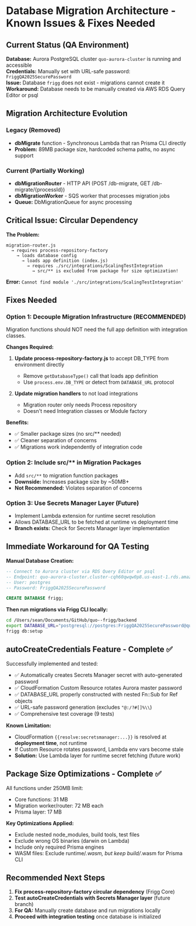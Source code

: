# Database Migration Architecture - Known Issues & Fixes Needed

## Current Status (QA Environment)

**Database:** Aurora PostgreSQL cluster `quo-aurora-cluster` is running and accessible  
**Credentials:** Manually set with URL-safe password: `FriggQA2025SecurePassword`  
**Issue:** Database `frigg` does not exist - migrations cannot create it  
**Workaround:** Database needs to be manually created via AWS RDS Query Editor or psql

## Migration Architecture Evolution

### Legacy (Removed)
- **dbMigrate** function - Synchronous Lambda that ran Prisma CLI directly
- **Problem:** 89MB package size, hardcoded schema paths, no async support

### Current (Partially Working)
- **dbMigrationRouter** - HTTP API (POST /db-migrate, GET /db-migrate/{processId})
- **dbMigrationWorker** - SQS worker that processes migration jobs
- **Queue:** DbMigrationQueue for async processing

## Critical Issue: Circular Dependency

**The Problem:**
```
migration-router.js 
  → requires process-repository-factory
    → loads database config
      → loads app definition (index.js)
        → requires ./src/integrations/ScalingTestIntegration
          → src/** is excluded from package for size optimization!
```

**Error:** `Cannot find module './src/integrations/ScalingTestIntegration'`

## Fixes Needed

### Option 1: Decouple Migration Infrastructure (RECOMMENDED)
Migration functions should NOT need the full app definition with integration classes.

**Changes Required:**
1. **Update process-repository-factory.js** to accept DB_TYPE from environment directly
   - Remove `getDatabaseType()` call that loads app definition
   - Use `process.env.DB_TYPE` or detect from `DATABASE_URL` protocol
   
2. **Update migration handlers** to not load integrations
   - Migration router only needs Process repository
   - Doesn't need Integration classes or Module factory

**Benefits:**
- ✅ Smaller package sizes (no src/** needed)
- ✅ Cleaner separation of concerns
- ✅ Migrations work independently of integration code

### Option 2: Include src/** in Migration Packages
- Add `src/**` to migration function packages
- **Downside:** Increases package size by ~50MB+
- **Not Recommended:** Violates separation of concerns

### Option 3: Use Secrets Manager Layer (Future)
- Implement Lambda extension for runtime secret resolution
- Allows DATABASE_URL to be fetched at runtime vs deployment time
- **Branch exists:** Check for Secrets Manager layer implementation

## Immediate Workaround for QA Testing

**Manual Database Creation:**
```sql
-- Connect to Aurora cluster via RDS Query Editor or psql
-- Endpoint: quo-aurora-cluster.cluster-cqh60qwqw0p8.us-east-1.rds.amazonaws.com:5432
-- User: postgres
-- Password: FriggQA2025SecurePassword

CREATE DATABASE frigg;
```

**Then run migrations via Frigg CLI locally:**
```bash
cd /Users/sean/Documents/GitHub/quo--frigg/backend
export DATABASE_URL="postgresql://postgres:FriggQA2025SecurePassword@quo-aurora-cluster.cluster-cqh60qwqw0p8.us-east-1.rds.amazonaws.com:5432/frigg"
frigg db:setup
```

## autoCreateCredentials Feature - Complete ✅

Successfully implemented and tested:
- ✅ Automatically creates Secrets Manager secret with auto-generated password
- ✅ CloudFormation Custom Resource rotates Aurora master password
- ✅ DATABASE_URL properly constructed with nested Fn::Sub for Ref objects
- ✅ URL-safe password generation (excludes `"@:/?#[]%\\`)
- ✅ Comprehensive test coverage (9 tests)

**Known Limitation:**
- CloudFormation `{{resolve:secretsmanager:...}}` is resolved at **deployment time**, not runtime
- If Custom Resource rotates password, Lambda env vars become stale
- **Solution:** Use Lambda layer for runtime secret fetching (future work)

## Package Size Optimizations - Complete ✅

All functions under 250MB limit:
- Core functions: 31 MB
- Migration worker/router: 72 MB each  
- Prisma layer: 17 MB

**Key Optimizations Applied:**
- Exclude nested node_modules, build tools, test files
- Exclude wrong OS binaries (darwin on Lambda)
- Include only required Prisma engines
- WASM files: Exclude runtime/*.wasm, but keep build/*.wasm for Prisma CLI

## Recommended Next Steps

1. **Fix process-repository-factory circular dependency** (Frigg Core)
2. **Test autoCreateCredentials with Secrets Manager layer** (future branch)
3. **For QA:** Manually create database and run migrations locally
4. **Proceed with integration testing** once database is initialized


